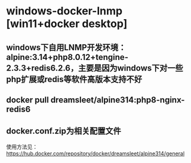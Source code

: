 # windows-docker-lnmp [win11+docker desktop]
## windows下自用LNMP开发环境：alpine:3.14+php8.0.12+tengine-2.3.3+redis6.2.6，主要是因为windows下对一些php扩展或redis等软件高版本支持不好
## docker pull dreamsleet/alpine314:php8-nginx-redis6
## docker.conf.zip为相关配置文件
使用方法见：https://hub.docker.com/repository/docker/dreamsleet/alpine314/general
